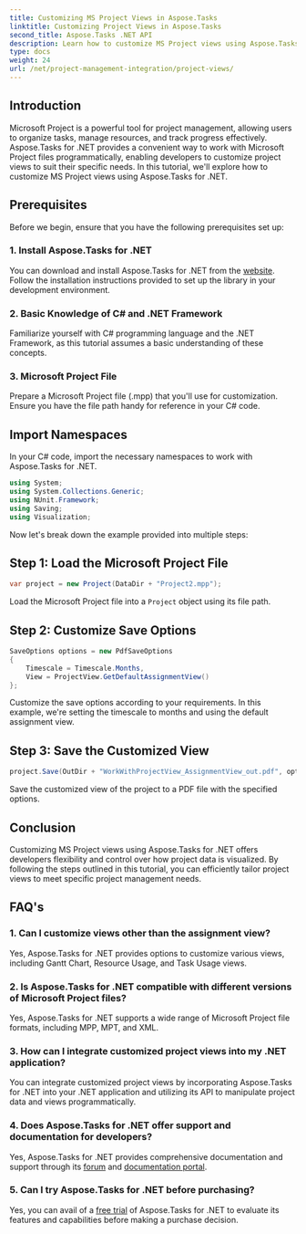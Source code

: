 ```yaml
---
title: Customizing MS Project Views in Aspose.Tasks
linktitle: Customizing Project Views in Aspose.Tasks
second_title: Aspose.Tasks .NET API
description: Learn how to customize MS Project views using Aspose.Tasks for .NET. Follow our step-by-step guide for efficient project management visualization.
type: docs
weight: 24
url: /net/project-management-integration/project-views/
---
```

## Introduction
Microsoft Project is a powerful tool for project management, allowing users to organize tasks, manage resources, and track progress effectively. Aspose.Tasks for .NET provides a convenient way to work with Microsoft Project files programmatically, enabling developers to customize project views to suit their specific needs. In this tutorial, we'll explore how to customize MS Project views using Aspose.Tasks for .NET.
## Prerequisites
Before we begin, ensure that you have the following prerequisites set up:
### 1. Install Aspose.Tasks for .NET
You can download and install Aspose.Tasks for .NET from the [website](https://releases.aspose.com/tasks/net/). Follow the installation instructions provided to set up the library in your development environment.
### 2. Basic Knowledge of C# and .NET Framework
Familiarize yourself with C# programming language and the .NET Framework, as this tutorial assumes a basic understanding of these concepts.
### 3. Microsoft Project File
Prepare a Microsoft Project file (.mpp) that you'll use for customization. Ensure you have the file path handy for reference in your C# code.
## Import Namespaces
In your C# code, import the necessary namespaces to work with Aspose.Tasks for .NET.
```csharp
using System;
using System.Collections.Generic;
using NUnit.Framework;
using Saving;
using Visualization;
```
Now let's break down the example provided into multiple steps:
## Step 1: Load the Microsoft Project File
```csharp
var project = new Project(DataDir + "Project2.mpp");
```
Load the Microsoft Project file into a `Project` object using its file path.
## Step 2: Customize Save Options
```csharp
SaveOptions options = new PdfSaveOptions
{
    Timescale = Timescale.Months,
    View = ProjectView.GetDefaultAssignmentView()
};
```
Customize the save options according to your requirements. In this example, we're setting the timescale to months and using the default assignment view.
## Step 3: Save the Customized View
```csharp
project.Save(OutDir + "WorkWithProjectView_AssignmentView_out.pdf", options);
```
Save the customized view of the project to a PDF file with the specified options.
## Conclusion
Customizing MS Project views using Aspose.Tasks for .NET offers developers flexibility and control over how project data is visualized. By following the steps outlined in this tutorial, you can efficiently tailor project views to meet specific project management needs.
## FAQ's
### 1. Can I customize views other than the assignment view?
Yes, Aspose.Tasks for .NET provides options to customize various views, including Gantt Chart, Resource Usage, and Task Usage views.
### 2. Is Aspose.Tasks for .NET compatible with different versions of Microsoft Project files?
Yes, Aspose.Tasks for .NET supports a wide range of Microsoft Project file formats, including MPP, MPT, and XML.
### 3. How can I integrate customized project views into my .NET application?
You can integrate customized project views by incorporating Aspose.Tasks for .NET into your .NET application and utilizing its API to manipulate project data and views programmatically.
### 4. Does Aspose.Tasks for .NET offer support and documentation for developers?
Yes, Aspose.Tasks for .NET provides comprehensive documentation and support through its [forum](https://forum.aspose.com/c/tasks/15) and [documentation portal](https://reference.aspose.com/tasks/net/).
### 5. Can I try Aspose.Tasks for .NET before purchasing?
Yes, you can avail of a [free trial](https://releases.aspose.com/) of Aspose.Tasks for .NET to evaluate its features and capabilities before making a purchase decision.
